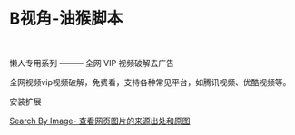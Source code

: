 # B视角-油猴脚本


 

懒人专用系列 ——— 全网 VIP 视频破解去广告

全网视频vip视频破解，免费看，支持各种常见平台，如腾讯视频、优酷视频等。

安装扩展







[Search By Image- 查看网页图片的来源出处和原图](https://greasyfork.org/zh-CN/scripts/2998-search-by-image)